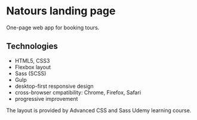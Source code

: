 # Natours landing page

One-page web app for booking tours.

## Technologies

- HTML5, CSS3
- Flexbox layout
- Sass (SCSS)
- Gulp
- desktop-first responsive design
- cross-browser cmpatibility: Chrome, Firefox, Safari
- progressive improvement

The layout is provided by Advanced CSS and Sass Udemy learning course.
